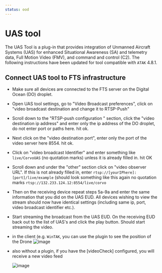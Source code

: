```yaml
---
status: ood
---
```


# UAS tool

The UAS Tool is a plug-in that provides integration of Unmanned Aircraft Systems (UAS)
for enhanced Situational Awareness (SA) and telemetry data, Full Motion Video (FMV), and command and control (C2).
The following instructions have been updated for tool compatible with `ATAK` 4.8.1.

## Connect UAS tool to FTS infrastructure
 * Make sure all devices are connected to the FTS server on the Digital Ocean (DO) droplet.
 * Open UAS tool settings, go to "Video Broadcast preferences", click on "video broadcast destination and change it to RTSP-Push"
 * Scroll down to the "RTSP-push configuration " section, click the "video destination ip address" and enter only the ip address of the DO droplet, do not enter port or paths here. hit ok.
 * Next click on the "video destination port", enter only the port of the video server here 8554. hit ok.
 * Click on "video broadcast Identifier" and enter something like
   `live/CorvoUAS` (no quotation marks) unless it is already filled in. hit OK
 *  Scroll down and under the "other" section click on "video observer URL". If this is not already filled in, enter `rtsp://[yourIPhere]:[port]/live/example` (should look something like this  again no quotation marks
   `rtsp://132.233.124.12:8554/live/corvo` 
 * Then on the receiving device repeat steps 5a-9a and enter the same information that you did on the UAS EUD. All devices wishing to view the stream should now have identical settings (including same ip, port, video broadcast identifier etc.). 
* Start streaming the broadcast from the UAS EUD. On the receiving EUD back out to the list of UAS's and click the play button. Should start streaming the video.

* in the client (e.g. `WinTAK`, you can use the plugin to see the position of the Drone
  ![image](https://github.com/FreeTAKTeam/FreeTAKServer-User-Docs/assets/60719165/382e7f53-4f90-43d0-b901-9a79c0ef3d6d)

* also without a plugin, if you have the [videoCheck] configured, you will receive a new video feed

  ![image](https://github.com/FreeTAKTeam/FreeTAKServer-User-Docs/assets/60719165/42c4178c-52dc-441c-a395-dcb3c968bdf7)
